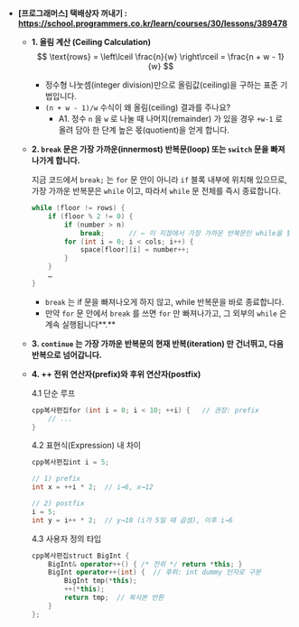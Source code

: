 - **[프로그래머스] 택배상자 꺼내기 : https://school.programmers.co.kr/learn/courses/30/lessons/389478**

  

  - **1. 올림 계산 (Ceiling Calculation)**
    $$
      \text{rows} = \left\lceil \frac{n}{w} \right\rceil              = \frac{n + w - 1}{w}
    $$
    

    - 정수형 나눗셈(integer division)만으로 올림값(ceiling)을 구하는 표준 기법입니다.
    - `(n + w - 1)/w` 수식이 왜 올림(ceiling) 결과를 주나요?
      - A1. 정수 `n` 을 `w` 로 나눌 때 나머지(remainder) 가 있을 경우 `+w-1` 로 올려 담아 한 단계 높은 몫(quotient)을 얻게 합니다.

  

  - **2. `break` 문은 가장 가까운(innermost) 반복문(loop) 또는 `switch` 문을 빠져나가게 합니다.**

    지금 코드에서 `break;` 는 `for` 문 안이 아니라 `if` 블록 내부에 위치해 있으므로, 가장 가까운 반복문은 `while` 이고, 따라서 `while` 문 전체를 즉시 종료합니다.

    ```cpp
    while (floor != rows) {
        if (floor % 2 != 0) {
            if (number > n)
                break;      // ← 이 지점에서 가장 가까운 반복문인 while을 탈출!
            for (int i = 0; i < cols; i++) {
                space[floor][i] = number++;
            }
        }
        …
    }
    ```

    - `break` 는 if 문을 빠져나오게 하지 않고, while 반복문을 바로 종료합니다.
    - 만약 `for` 문 안에서 `break` 를 쓰면 `for` 만 빠져나가고, 그 외부의 `while` 은 계속 실행됩니다**.**

  

  - **3. `continue` 는 가장 가까운 반복문의 현재 반복(iteration) 만 건너뛰고, 다음 반복으로 넘어갑니다.**

  

  - **4. ++ 전위 연산자(prefix)와 후위 연산자(postfix)** 

    4.1 단순 루프

    ```cpp
    cpp복사편집for (int i = 0; i < 10; ++i) {   // 권장: prefix
        // ...
    }
    ```

    4.2 표현식(Expression) 내 차이

    ```cpp
    cpp복사편집int i = 5;
    
    // 1) prefix
    int x = ++i * 2;  // i→6, x→12
    
    // 2) postfix
    i = 5;
    int y = i++ * 2;  // y→10 (i가 5일 때 곱셈), 이후 i→6
    ```

    4.3 사용자 정의 타입

    ```cpp
    cpp복사편집struct BigInt {
        BigInt& operator++() { /* 전위 */ return *this; }
        BigInt operator++(int) {  // 후위: int dummy 인자로 구분
            BigInt tmp(*this);
            ++(*this);
            return tmp;  // 복사본 반환
        }
    };
    ```

    